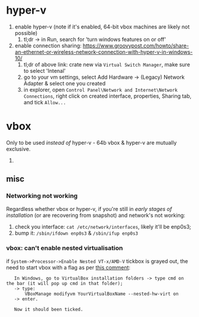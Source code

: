 # hyper-v

1. enable hyper-v (note if it's enabled, 64-bit vbox machines are likely not possible)
    1. tl;dr -> in Run, search for 'turn windows features on or off'
1. enable connection sharing: https://www.groovypost.com/howto/share-an-ethernet-or-wireless-network-connection-with-hyper-v-in-windows-10/
    1. tl;dr of above link: crate new via `Virtual Switch Manager`, make sure to select 'Intenal'
    1. go to your vm settings, select Add Hardware -> (Legacy) Network Adapter & select one you created
    1. in explorer, open `Control Panel\Network and Internet\Network Connections`, right click on created interface, properties, Sharing tab, and tick `Allow...`

# vbox

Only to be used _instead of_ hyper-v - 64b vbox & hyper-v are mutually exclusive.

1. 

## misc

### Networking not working

Regardless whether vbox or hyper-v, if you're still in _early stages of installation_ (or are recovering from snapshot)
and network's not working:

1. check you interface: `cat /etc/network/interfaces`, likely it'll be enp0s3;
1. bump it: `/sbin/ifdown enp0s3` & `/sbin/ifup enp0s3`

### vbox: can't enable nested virtualisation 

if `System->Processor->Enable Nested VT-x/AMD-V` tickbox is grayed out, the need to start vbox with a flag as per [this comment](https://stackoverflow.com/a/57229749/1803648):
```
   In Windows, go to VirtualBox installation folders -> type cmd on the bar (it will pop up cmd in that folder);
   -> type:
       VBoxManage modifyvm YourVirtualBoxName --nested-hw-virt on
   -> enter.

   Now it should been ticked.
```
